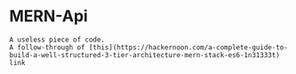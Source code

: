 # MERN-Api
    A useless piece of code.
    A follow-through of [this](https://hackernoon.com/a-complete-guide-to-build-a-well-structured-3-tier-architecture-mern-stack-es6-1n31333t) link